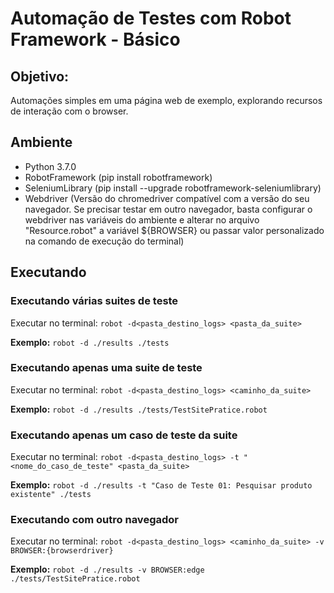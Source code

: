 # Automação de Testes com Robot Framework - Básico

## Objetivo:

Automações simples em uma página web de exemplo, explorando recursos de interação
com o browser.

## Ambiente

- Python 3.7.0
- RobotFramework (pip install robotframework)
- SeleniumLibrary (pip install --upgrade robotframework-seleniumlibrary)
- Webdriver (Versão do chromedriver compatível com a versão do seu navegador. Se precisar testar em outro navegador, basta configurar o webdriver nas variáveis do ambiente e alterar no arquivo "Resource.robot" a variável ${BROWSER} ou passar valor personalizado na comando
  de execução do terminal)

## Executando

### Executando várias suites de teste

Executar no terminal: `robot -d<pasta_destino_logs> <pasta_da_suite>`

**Exemplo:** `robot -d ./results ./tests`

### Executando apenas uma suite de teste

Executar no terminal: `robot -d<pasta_destino_logs> <caminho_da_suite>`

**Exemplo:** `robot -d ./results ./tests/TestSitePratice.robot`

### Executando apenas um caso de teste da suite

Executar no terminal: `robot -d<pasta_destino_logs> -t "<nome_do_caso_de_teste" <pasta_da_suite>`

**Exemplo:** `robot -d ./results -t "Caso de Teste 01: Pesquisar produto existente" ./tests`

### Executando com outro navegador

Executar no terminal: `robot -d<pasta_destino_logs> <caminho_da_suite> -v BROWSER:{browserdriver}`

**Exemplo:** `robot -d ./results -v BROWSER:edge ./tests/TestSitePratice.robot`
